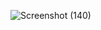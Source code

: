 ![Screenshot (140)](https://user-images.githubusercontent.com/45221397/92453577-1031ff80-f1dd-11ea-901e-de069323e2a6.png)
